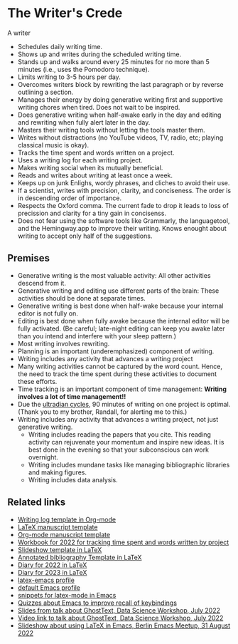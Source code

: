 # The Writer's Crede

A writer

- Schedules daily writing time.
- Shows up and writes during the scheduled writing time.
- Stands up and walks around every 25 minutes for no more than 5 minutes (i.e., uses the Pomodoro technique).
- Limits writing to 3-5 hours per day.
- Overcomes writers block by rewriting the last paragraph or by reverse outlining a section.
- Manages their energy by doing generative writing first and supportive writing chores when tired. Does not wait to be inspired.
- Does generative writing when half-awake early in the day and editing and rewriting when fully alert later in the day.
- Masters their writing tools without letting the tools master them. 
- Writes without distractions (no YouTube videos, TV, radio, etc; playing classical music is okay).
- Tracks the time spent and words written on a project. 
- Uses a writing log for each writing project.
- Makes writing social when its mutually beneficial. 
- Reads and writes about writing at least once a week.
- Keeps up on junk Enlighs, wordy phrases, and cliches to avoid their use.
- If a scientist, writes with precision, clarity, and conciseness. The order is in descending order of importance.
- Respects the Oxford comma. The current fade to drop it leads to loss of precission and clarity for a tiny gain in concisenss.
- Does not fear using the software tools like Grammarly, the languagetool, and the Hemingway.app to improve their writing. Knows enought about writing to accept only half of the suggestions.

## Premises

- Generative writing is the most valuable activity: All other activities descend from it.
- Generative writing and editing use different parts of the brain: These activities should be done at separate times.
- Generative writing is best done when half-wake because your internal editor is not fully on.
- Editing is best done when fully awake because the internal editor will be fully activated. (Be careful; late-night editing can keep you awake later than you intend and interfere with your sleep pattern.)
- Most writing involves rewriting.
- Planning is an important (underemphasized) component of writing.
- Writing includes any activity that advances a writing project
- Many writing activities cannot be captured by the word count. Hence, the need to track the time spent during these activities to document these efforts.
- Time tracking is an important component of time management: **Writing involves a lot of time management!!**
- Due the [ultradian cycles](https://www.youtube.com/watch?v=ezT8kGzYOng), 90 minutes of writing on one project is optimal. (Thank you to my brother, Randall, for alerting me to this.)
- Writing includes any activity that advances a writing project, not just generative writing. 
  - Writing includes reading the papers that you cite. This reading activity can rejuvenate your momentum and inspire new ideas. It is best done in the evening so that your subconscious can work overnight. 
  - Writing includes mundane tasks like managing bibliographic libraries and making figures.
  - Writing includes data analysis.

## Related links

- [Writing log template in Org-mode](https://github.com/MooersLab/writingLogTemplateInOrg)
- [LaTeX manuscript template](https://github.com/MooersLab/manuscriptInLaTeX/edit/main/README.md)
- [Org-mode manuscript template](https://github.com/MooersLab/manuscriptInOrg/edit/main/README.md)
- [Workbook for 2022 for tracking time spent and words written by project](https://github.com/MooersLab/writingProgress2022)
- [Slideshow template in LaTeX](https://github.com/MooersLab/slideshowTemplateLaTeX)
- [Annotated bibliography Template in LaTeX](https://github.com/MooersLab/annotatedBibliography)
- [Diary for 2022 in LaTeX](https://github.com/MooersLab/diary2022inLaTeX)
- [Diary for 2023 in LaTeX](https://github.com/MooersLab/diary2023inLaTeX)
- [latex-emacs profile](https://github.com/MooersLab/latex-emacs)
- [default Emacs profile](https://github.com/MooersLab/configorg)
- [snippets for latex-mode in Emacs](https://github.com/MooersLab/snippet-latex-mode)
- [Quizzes about Emacs to improve recall of keybindings](https://github.com/MooersLab/qemacs)
- [Slides from talk about GhostText, Data Science Workshop, July 2022](https://github.com/MooersLab/DSW22ghosttext)
- [Video link to talk about GhostText, Data Science Workshop, July 2022](https://mediasite.ouhsc.edu/Mediasite/Channel/python/watch/4da0872f028c4255ae12935655e911321d)
- [Slideshow about using LaTeX in Emacs, Berlin Emacs Meetup, 31 August 2022](https://github.com/MooersLab/BerlinEmacsAugust2022)
